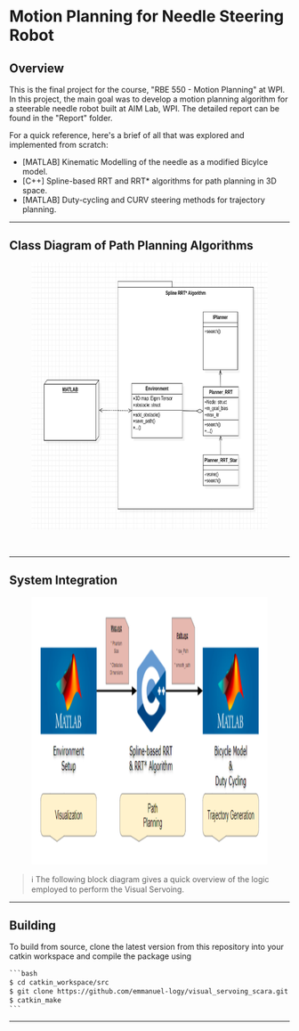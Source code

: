 # Motion Planning for Needle Steering Robot

## Overview
This is the final project for the course, "RBE 550 - Motion Planning" at WPI. In this project, the main goal was to develop a motion planning algorithm for a steerable needle robot built at AIM Lab, WPI. The detailed report can be found in the "Report" folder. 

For a quick reference, here's a brief of all that was explored and implemented from scratch:
- [MATLAB] Kinematic Modelling of the needle as a modified Bicylce model.
- [C++] Spline-based RRT and RRT* algorithms for path planning in 3D space.
- [MATLAB] Duty-cycling and CURV steering methods for trajectory planning.

---
## Class Diagram of Path Planning Algorithms
<figure>
    <img src="src/project/media/classDiagram.png" height="480" width="896" />
</figure>
<br>


---
## System Integration
<figure>
    <img src="src/project/media/SI.png" height="480" width="896" />
</figure>

> :information_source: The following block diagram gives a quick overview of the logic employed to perform the Visual Servoing.


---
## Building

To build from source, clone the latest version from this repository into your catkin workspace and compile the package using

	```bash
	$ cd catkin_workspace/src
	$ git clone https://github.com/emmanuel-logy/visual_servoing_scara.git
	$ catkin_make
	```
---
